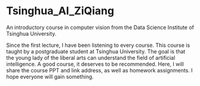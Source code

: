 # Tsinghua_AI_ZiQiang
An introductory course in computer vision from the Data Science Institute of Tsinghua University.

Since the first lecture, I have been listening to every course. This course is taught by a postgraduate student at Tsinghua University. The goal is that the young lady of the liberal arts can understand the field of artificial intelligence. A good course, it deserves to be recommended. Here, I will share the course PPT and link address, as well as homework assignments. I hope everyone will gain something.
